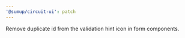 ```yaml
---
'@sumup/circuit-ui': patch
---
```


Remove duplicate id from the validation hint icon in form components.
